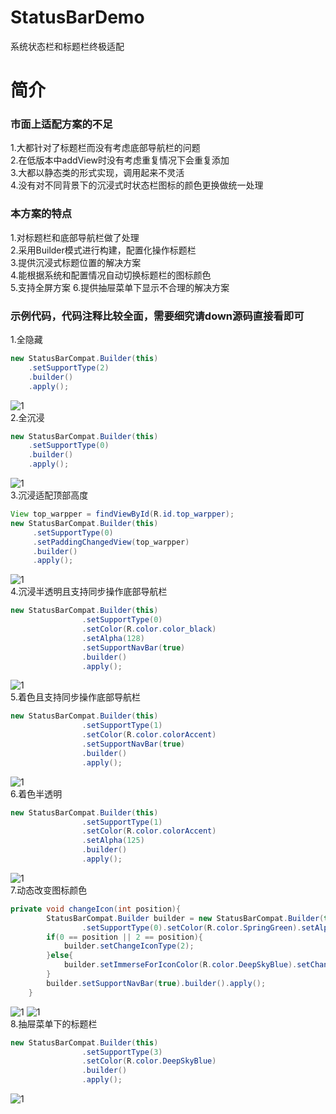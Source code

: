 # StatusBarDemo
系统状态栏和标题栏终极适配
# 简介
### 市面上适配方案的不足
1.大都针对了标题栏而没有考虑底部导航栏的问题</br>
2.在低版本中addView时没有考虑重复情况下会重复添加</br>
3.大都以静态类的形式实现，调用起来不灵活</br>
4.没有对不同背景下的沉浸式时状态栏图标的颜色更换做统一处理
### 本方案的特点
1.对标题栏和底部导航栏做了处理</br>
2.采用Builder模式进行构建，配置化操作标题栏</br>
3.提供沉浸式标题位置的解决方案</br>
4.能根据系统和配置情况自动切换标题栏的图标颜色</br>
5.支持全屏方案
6.提供抽屉菜单下显示不合理的解决方案
### 示例代码，代码注释比较全面，需要细究请down源码直接看即可
1.全隐藏
``` Java
new StatusBarCompat.Builder(this)
    .setSupportType(2)
    .builder()
    .apply();
```
![1](https://github.com/jigongdajiang/StatusBarDemo/raw/master/app/imgs/1.png) </br>
2.全沉浸 
``` Java
new StatusBarCompat.Builder(this)
    .setSupportType(0)
    .builder()
    .apply();
```
![1](https://github.com/jigongdajiang/StatusBarDemo/raw/master/app/imgs/2.png) </br>
3.沉浸适配顶部高度
``` Java
View top_warpper = findViewById(R.id.top_warpper);
new StatusBarCompat.Builder(this)
     .setSupportType(0)
     .setPaddingChangedView(top_warpper)
     .builder()
     .apply();
```
![1](https://github.com/jigongdajiang/StatusBarDemo/raw/master/app/imgs/3.png) </br>
4.沉浸半透明且支持同步操作底部导航栏
``` Java
new StatusBarCompat.Builder(this)
                .setSupportType(0)
                .setColor(R.color.color_black)
                .setAlpha(128)
                .setSupportNavBar(true)
                .builder()
                .apply();
```
![1](https://github.com/jigongdajiang/StatusBarDemo/raw/master/app/imgs/4.png) </br>
5.着色且支持同步操作底部导航栏
``` Java
new StatusBarCompat.Builder(this)
                .setSupportType(1)
                .setColor(R.color.colorAccent)
                .setSupportNavBar(true)
                .builder()
                .apply();
```
![1](https://github.com/jigongdajiang/StatusBarDemo/raw/master/app/imgs/5.png) </br>
6.着色半透明
``` Java
new StatusBarCompat.Builder(this)
                .setSupportType(1)
                .setColor(R.color.colorAccent)
                .setAlpha(125)
                .builder()
                .apply();
```
![1](https://github.com/jigongdajiang/StatusBarDemo/raw/master/app/imgs/6.png) </br>
7.动态改变图标颜色
``` Java
private void changeIcon(int position){
        StatusBarCompat.Builder builder = new StatusBarCompat.Builder(this)
                .setSupportType(0).setColor(R.color.SpringGreen).setAlpha(100);
        if(0 == position || 2 == position){
            builder.setChangeIconType(2);
        }else{
            builder.setImmerseForIconColor(R.color.DeepSkyBlue).setChangeIconType(1);
        }
        builder.setSupportNavBar(true).builder().apply();
    }
```
![1](https://github.com/jigongdajiang/StatusBarDemo/raw/master/app/imgs/7_1.png) 
![1](https://github.com/jigongdajiang/StatusBarDemo/raw/master/app/imgs/7_2.png) </br>
8.抽屉菜单下的标题栏
``` Java
new StatusBarCompat.Builder(this)
                .setSupportType(3)
                .setColor(R.color.DeepSkyBlue)
                .builder()
                .apply();
```
![1](https://github.com/jigongdajiang/StatusBarDemo/raw/master/app/imgs/8.png)

